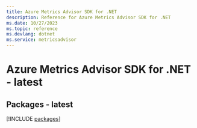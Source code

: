 ```yaml
---
title: Azure Metrics Advisor SDK for .NET
description: Reference for Azure Metrics Advisor SDK for .NET
ms.date: 10/27/2023
ms.topic: reference
ms.devlang: dotnet
ms.service: metricsadvisor
---
```

# Azure Metrics Advisor SDK for .NET - latest
## Packages - latest
[!INCLUDE [packages](metrics-advisor-index.md)]